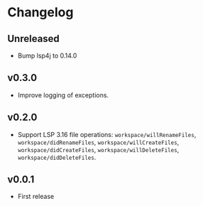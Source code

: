 # Changelog

## Unreleased

- Bump lsp4j to 0.14.0

## v0.3.0

- Improve logging of exceptions.

## v0.2.0

- Support LSP 3.16 file operations: `workspace/willRenameFiles`, `workspace/didRenameFiles`, 
`workspace/willCreateFiles`, `workspace/didCreateFiles`, `workspace/willDeleteFiles`, `workspace/didDeleteFiles`.

## v0.0.1

- First release
